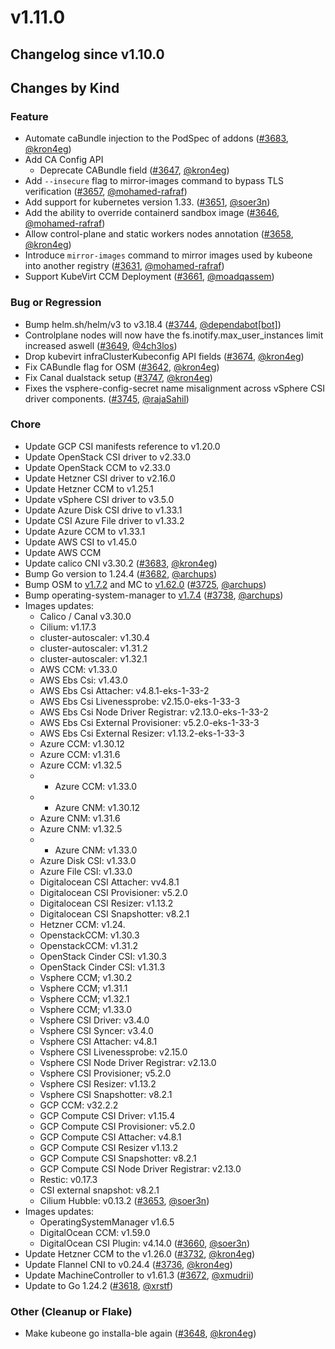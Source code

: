 # v1.11.0

## Changelog since v1.10.0

## Changes by Kind

### Feature

- Automate caBundle injection to the PodSpec of addons ([#3683](https://github.com/kubermatic/kubeone/pull/3683), [@kron4eg](https://github.com/kron4eg))
- Add CA Config API
  - Deprecate CABundle field ([#3647](https://github.com/kubermatic/kubeone/pull/3647), [@kron4eg](https://github.com/kron4eg))
- Add `--insecure`  flag to mirror-images command to bypass TLS verification ([#3657](https://github.com/kubermatic/kubeone/pull/3657), [@mohamed-rafraf](https://github.com/mohamed-rafraf))
- Add support for kubernetes version 1.33. ([#3651](https://github.com/kubermatic/kubeone/pull/3651), [@soer3n](https://github.com/soer3n))
- Add the ability to override containerd sandbox image ([#3646](https://github.com/kubermatic/kubeone/pull/3646), [@mohamed-rafraf](https://github.com/mohamed-rafraf))
- Allow control-plane and static workers nodes annotation ([#3658](https://github.com/kubermatic/kubeone/pull/3658), [@kron4eg](https://github.com/kron4eg))
- Introduce `mirror-images` command to mirror images used by kubeone into another registry ([#3631](https://github.com/kubermatic/kubeone/pull/3631), [@mohamed-rafraf](https://github.com/mohamed-rafraf))
- Support KubeVirt CCM Deployment ([#3661](https://github.com/kubermatic/kubeone/pull/3661), [@moadqassem](https://github.com/moadqassem))

### Bug or Regression

- Bump helm.sh/helm/v3 to v3.18.4 ([#3744](https://github.com/kubermatic/kubeone/pull/3744), [@dependabot[bot]](https://github.com/apps/dependabot))
- Controlplane nodes will now have the fs.inotify.max_user_instances limit increased aswell ([#3649](https://github.com/kubermatic/kubeone/pull/3649), [@4ch3los](https://github.com/4ch3los))
- Drop kubevirt infraClusterKubeconfig API fields ([#3674](https://github.com/kubermatic/kubeone/pull/3674), [@kron4eg](https://github.com/kron4eg))
- Fix CABundle flag for OSM ([#3642](https://github.com/kubermatic/kubeone/pull/3642), [@kron4eg](https://github.com/kron4eg))
- Fix Canal dualstack setup ([#3747](https://github.com/kubermatic/kubeone/pull/3747), [@kron4eg](https://github.com/kron4eg))
- Fixes the vsphere-config-secret name misalignment across vSphere CSI driver components. ([#3745](https://github.com/kubermatic/kubeone/pull/3745), [@rajaSahil](https://github.com/rajaSahil))

### Chore

- Update GCP CSI manifests reference to v1.20.0
- Update OpenStack CSI driver to v2.33.0
- Update OpenStack CCM to v2.33.0
- Update Hetzner CSI driver to v2.16.0
- Update Hetzner CCM to v1.25.1
- Update vSphere CSI driver to v3.5.0
- Update Azure Disk CSI drive to v1.33.1
- Update CSI Azure File driver to v1.33.2
- Update Azure CCM to v1.33.1
- Update AWS CSI to v1.45.0
- Update AWS CCM
- Update calico CNI v3.30.2 ([#3683](https://github.com/kubermatic/kubeone/pull/3683), [@kron4eg](https://github.com/kron4eg))
- Bump Go version to 1.24.4 ([#3682](https://github.com/kubermatic/kubeone/pull/3682), [@archups](https://github.com/archups))
- Bump OSM to [v1.7.2](https://github.com/kubermatic/operating-system-manager/releases/tag/v1.7.2) and MC to [v1.62.0](https://github.com/kubermatic/machine-controller/releases/tag/v1.62.0) ([#3725](https://github.com/kubermatic/kubeone/pull/3725), [@archups](https://github.com/archups))
- Bump operating-system-manager to [v1.7.4](https://github.com/kubermatic/operating-system-manager/releases/tag/v1.7.4) ([#3738](https://github.com/kubermatic/kubeone/pull/3738), [@archups](https://github.com/archups))
- Images updates:
  - Calico / Canal v3.30.0
  - Cilium: v1.17.3
  - cluster-autoscaler: v1.30.4
  - cluster-autoscaler: v1.31.2
  - cluster-autoscaler: v1.32.1
  - AWS CCM: v1.33.0
  - AWS Ebs Csi: v1.43.0
  - AWS Ebs Csi Attacher: v4.8.1-eks-1-33-2
  - AWS Ebs Csi Livenessprobe: v2.15.0-eks-1-33-3
  - AWS Ebs Csi Node Driver Registrar: v2.13.0-eks-1-33-2
  - AWS Ebs Csi External Provisioner: v5.2.0-eks-1-33-3
  - AWS Ebs Csi External Resizer: v1.13.2-eks-1-33-3
  - Azure CCM: v1.30.12
  - Azure CCM: v1.31.6
  - Azure CCM: v1.32.5
  - * Azure CCM: v1.33.0
  - * Azure CNM: v1.30.12
  - Azure CNM: v1.31.6
  - Azure CNM: v1.32.5
  - * Azure CNM: v1.33.0
  - Azure Disk CSI: v1.33.0
  - Azure File CSI: v1.33.0
  - Digitalocean CSI Attacher: vv4.8.1
  - Digitalocean CSI Provisioner: v5.2.0
  - Digitalocean CSI Resizer: v1.13.2
  - Digitalocean CSI Snapshotter: v8.2.1
  - Hetzner CCM: v1.24.
  - OpenstackCCM: v1.30.3
  - OpenstackCCM: v1.31.2
  - OpenStack Cinder CSI: v1.30.3
  - OpenStack Cinder CSI: v1.31.3
  - Vsphere CCM; v1.30.2
  - Vsphere CCM; v1.31.1
  - Vsphere CCM; v1.32.1
  - Vsphere CCM; v1.33.0
  - Vsphere CSI Driver: v3.4.0
  - Vsphere CSI Syncer: v3.4.0
  - Vsphere CSI Attacher: v4.8.1
  - Vsphere CSI Livenessprobe: v2.15.0
  - Vsphere CSI Node Driver Registrar: v2.13.0
  - Vsphere CSI Provisioner; v5.2.0
  - Vsphere CSI Resizer: v1.13.2
  - Vsphere CSI Snapshotter: v8.2.1
  - GCP CCM: v32.2.2
  - GCP Compute CSI Driver: v1.15.4
  - GCP Compute CSI Provisioner: v5.2.0
  - GCP Compute CSI Attacher: v4.8.1
  - GCP Compute CSI Resizer v1.13.2
  - GCP Compute CSI Snapshotter: v8.2.1
  - GCP Compute CSI Node Driver Registrar: v2.13.0
  - Restic: v0.17.3
  - CSI external snapshot: v8.2.1
  - Cilium Hubble: v0.13.2 ([#3653](https://github.com/kubermatic/kubeone/pull/3653), [@soer3n](https://github.com/soer3n))
- Images updates:
  - OperatingSystemManager v1.6.5
  - DigitalOcean CCM: v1.59.0
  - DigitalOcean CSI Plugin: v4.14.0 ([#3660](https://github.com/kubermatic/kubeone/pull/3660), [@soer3n](https://github.com/soer3n))
- Update Hetzner CCM to the v1.26.0 ([#3732](https://github.com/kubermatic/kubeone/pull/3732), [@kron4eg](https://github.com/kron4eg))
- Update Flannel CNI to v0.24.4 ([#3736](https://github.com/kubermatic/kubeone/pull/3736), [@kron4eg](https://github.com/kron4eg))
- Update MachineController to v1.61.3 ([#3672](https://github.com/kubermatic/kubeone/pull/3672), [@xmudrii](https://github.com/xmudrii))
- Update to Go 1.24.2 ([#3618](https://github.com/kubermatic/kubeone/pull/3618), [@xrstf](https://github.com/xrstf))

### Other (Cleanup or Flake)

- Make kubeone go installa-ble again ([#3648](https://github.com/kubermatic/kubeone/pull/3648), [@kron4eg](https://github.com/kron4eg))
